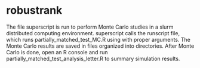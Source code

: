 # robustrank

The file superscript is run to perform Monte Carlo studies in a slurm distributed computing environment. superscript calls the runscript file, which runs partially_matched_test_MC.R using with proper arguments. The Monte Carlo results are saved in files organized into directories. After Monte Carlo is done, open an R console and run partially_matched_test_analysis_letter.R to summary simulation results.
